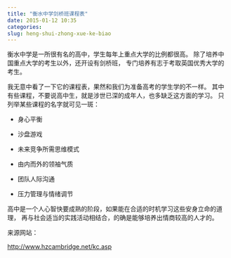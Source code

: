 ```yaml
---
title: "衡水中学剑桥班课程表"
date: 2015-01-12 10:35
categories:
slug: heng-shui-zhong-xue-ke-biao
---
```

衡水中学是一所很有名的高中，学生每年上重点大学的比例都很高。
除了培养中国重点大学的考生以外，还开设有剑桥班，
专门培养有志于考取英国优秀大学的考生。

我无意中看了一下它的课程表，果然和我们为准备高考的学生学的不一样。
其中有些课程，不要说高中生，就是涉世已深的成年人，也多缺乏这方面的学习。
只列举某些课程的名字就可见一斑：

* 身心平衡

* 沙盘游戏

* 未来竞争所需思维模式

* 由内而外的领袖气质

* 团队人际沟通

* 压力管理与情绪调节

高中是一个人心智快要成熟的阶段，如果能在合适的时机学习这些安身立命的道理，
再与社会适当的实践活动相结合，的确是能够培养出情商较高的人才的。

来源网站：

http://www.hzcambridge.net/kc.asp
